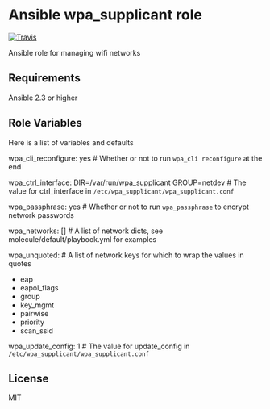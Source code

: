 Ansible wpa_supplicant role
===========================

[![Travis](https://img.shields.io/travis/WanderlandTravelers/ansible-wpa_supplicant-role.svg)](https://travis-ci.org/WanderlandTravelers/ansible-wpa_supplicant-role)

Ansible role for managing wifi networks

Requirements
------------

Ansible 2.3 or higher

Role Variables
--------------

Here is a list of variables and defaults

wpa_cli_reconfigure: yes  # Whether or not to run `wpa_cli reconfigure` at the end

wpa_ctrl_interface: DIR=/var/run/wpa_supplicant GROUP=netdev  # The value for ctrl_interface in `/etc/wpa_supplicant/wpa_supplicant.conf`

wpa_passphrase: yes  # Whether or not to run `wpa_passphrase` to encrypt network passwords

wpa_networks: []  # A list of network dicts, see molecule/default/playbook.yml for examples

wpa_unquoted:  # A list of network keys for which to wrap the values in quotes
  - eap
  - eapol_flags
  - group
  - key_mgmt
  - pairwise
  - priority
  - scan_ssid

wpa_update_config: 1  # The value for update_config in `/etc/wpa_supplicant/wpa_supplicant.conf`

License
-------

MIT
